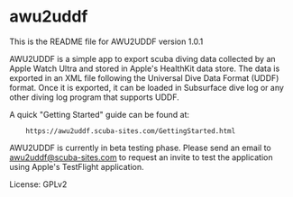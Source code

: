 # awu2uddf

This is the README file for AWU2UDDF version 1.0.1

AWU2UDDF is a simple app to export scuba diving data collected by an Apple
Watch Ultra and stored in Apple's HealthKit data store. The data is exported
in an XML file following the Universal Dive Data Format (UDDF) format. Once
it is exported, it can be loaded in Subsurface dive log or any other diving
log program that supports UDDF.

A quick "Getting Started" guide can be found at:

        https://awu2uddf.scuba-sites.com/GettingStarted.html

AWU2UDDF is currently in beta testing phase. Please send an email to 
awu2uddf@scuba-sites.com to request an invite to test the application using
Apple's TestFlight application.

License: GPLv2
